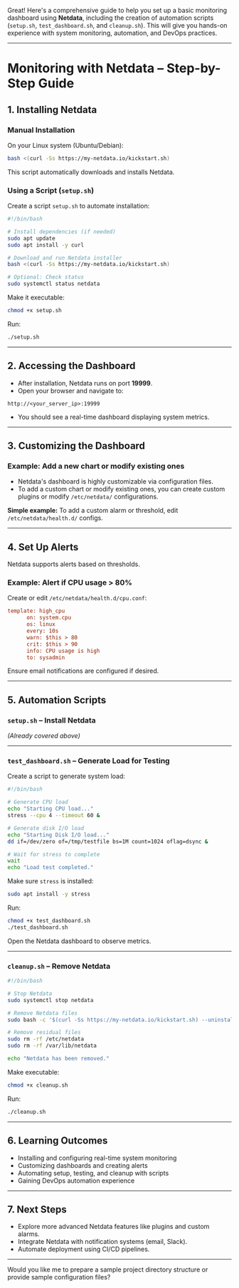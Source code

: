 Great! Here's a comprehensive guide to help you set up a basic monitoring dashboard using **Netdata**, including the creation of automation scripts (`setup.sh`, `test_dashboard.sh`, and `cleanup.sh`). This will give you hands-on experience with system monitoring, automation, and DevOps practices.

---

# Monitoring with Netdata – Step-by-Step Guide

## 1. Installing Netdata

### Manual Installation

On your Linux system (Ubuntu/Debian):

```bash
bash <(curl -Ss https://my-netdata.io/kickstart.sh)
```

This script automatically downloads and installs Netdata.

### Using a Script (`setup.sh`)

Create a script `setup.sh` to automate installation:

```bash
#!/bin/bash

# Install dependencies (if needed)
sudo apt update
sudo apt install -y curl

# Download and run Netdata installer
bash <(curl -Ss https://my-netdata.io/kickstart.sh)

# Optional: Check status
sudo systemctl status netdata
```

Make it executable:

```bash
chmod +x setup.sh
```

Run:

```bash
./setup.sh
```

---

## 2. Accessing the Dashboard

- After installation, Netdata runs on port **19999**.
- Open your browser and navigate to:

```
http://<your_server_ip>:19999
```

- You should see a real-time dashboard displaying system metrics.

---

## 3. Customizing the Dashboard

### Example: Add a new chart or modify existing ones

- Netdata's dashboard is highly customizable via configuration files.
- To add a custom chart or modify existing ones, you can create custom plugins or modify `/etc/netdata/` configurations.

**Simple example:** To add a custom alarm or threshold, edit `/etc/netdata/health.d/` configs.

---

## 4. Set Up Alerts

Netdata supports alerts based on thresholds.

### Example: Alert if CPU usage > 80%

Create or edit `/etc/netdata/health.d/cpu.conf`:

```ini
template: high_cpu
      on: system.cpu
      os: linux
      every: 10s
      warn: $this > 80
      crit: $this > 90
      info: CPU usage is high
      to: sysadmin
```

Ensure email notifications are configured if desired.

---

## 5. Automation Scripts

### `setup.sh` – Install Netdata

*(Already covered above)*

---

### `test_dashboard.sh` – Generate Load for Testing

Create a script to generate system load:

```bash
#!/bin/bash

# Generate CPU load
echo "Starting CPU load..."
stress --cpu 4 --timeout 60 &

# Generate disk I/O load
echo "Starting Disk I/O load..."
dd if=/dev/zero of=/tmp/testfile bs=1M count=1024 oflag=dsync &

# Wait for stress to complete
wait
echo "Load test completed."
```

Make sure `stress` is installed:

```bash
sudo apt install -y stress
```

Run:

```bash
chmod +x test_dashboard.sh
./test_dashboard.sh
```

Open the Netdata dashboard to observe metrics.

---

### `cleanup.sh` – Remove Netdata

```bash
#!/bin/bash

# Stop Netdata
sudo systemctl stop netdata

# Remove Netdata files
sudo bash -c '$(curl -Ss https://my-netdata.io/kickstart.sh) --uninstall'

# Remove residual files
sudo rm -rf /etc/netdata
sudo rm -rf /var/lib/netdata

echo "Netdata has been removed."
```

Make executable:

```bash
chmod +x cleanup.sh
```

Run:

```bash
./cleanup.sh
```

---

## 6. Learning Outcomes

- Installing and configuring real-time system monitoring
- Customizing dashboards and creating alerts
- Automating setup, testing, and cleanup with scripts
- Gaining DevOps automation experience

---

## 7. Next Steps

- Explore more advanced Netdata features like plugins and custom alarms.
- Integrate Netdata with notification systems (email, Slack).
- Automate deployment using CI/CD pipelines.

---

Would you like me to prepare a sample project directory structure or provide sample configuration files?
